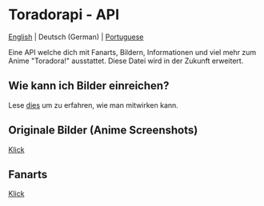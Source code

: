 # Toradorapi - API
[English](https://github.com/toradorapi/api/blob/master/README.md) | Deutsch (German) | [Portuguese](https://github.com/toradorapi/api/blob/master/README.pt.md)

Eine API welche dich mit Fanarts, Bildern, Informationen und viel mehr zum Anime "Toradora!" ausstattet.
Diese Datei wird in der Zukunft erweitert.

## Wie kann ich Bilder einreichen?
Lese [dies](https://github.com/toradorapi/api/blob/master/CONTRIBUTING.md) um zu erfahren, wie man mitwirken kann.

## Originale Bilder (Anime Screenshots)
[Klick](https://github.com/toradorapi/api#original-images-anime-screenshots)

## Fanarts
[Klick](https://github.com/toradorapi/api#fanarts)
